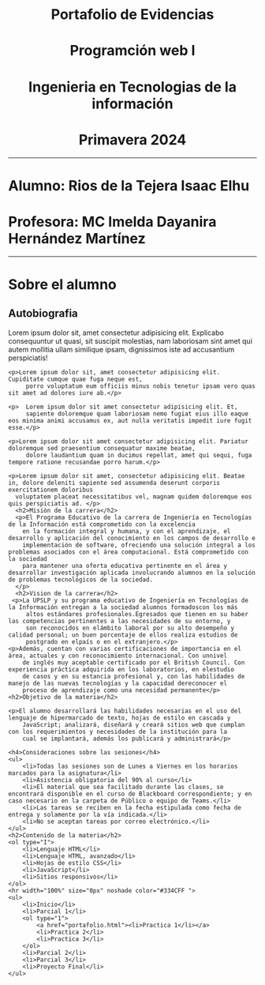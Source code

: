 <html lang="en">
<head>
    <meta charset="UTF-8">
    <meta name="viewport" content="width=device-width, initial-scale=1.0">
</head>
<body>
    <h1 align="center">Portafolio de Evidencias</h1>
    <h1 align="center">Programción web I</h1>
    <h1 align="center">Ingenieria en Tecnologias de la información</h1>
    <h1 align="center">Primavera 2024</h1>
    <hr width="100%" size="0px" noshade color="#456123">
    <h1>Alumno: Rios de la Tejera Isaac Elhu</h1>
    <h1>Profesora: MC Imelda Dayanira Hernández Martínez</h1>
    <hr width="100%" size="0px" noshade color="#456123">
    <h1>Sobre el alumno</h1>
    <h2>Autobiografia</h2>
    <p>Lorem ipsum dolor sit, amet consectetur adipisicing elit. Explicabo consequuntur ut quasi, sit suscipit molestias,
     nam laboriosam sint amet qui autem mollitia ullam similique ipsam, dignissimos iste ad accusantium perspiciatis!</p>

    <p>Lorem ipsum dolor sit, amet consectetur adipisicing elit. Cupiditate cumque quae fuga neque est,
         porro voluptatum eum officiis minus nobis tenetur ipsam vero quas sit amet ad dolores iure ab.</p>

    <p>  Lorem ipsum dolor sit amet consectetur adipisicing elit. Et,
         sapiente doloremque quam laboriosam nemo fugiat eius illo eaque eos minima animi accusamus ex, aut nulla veritatis impedit iure fugit esse.</p>  
         
    <p>Lorem ipsum dolor sit amet consectetur adipisicing elit. Pariatur doloremque sed praesentium consequatur maxime beatae,
         dolore laudantium quam in ducimus repellat, amet qui sequi, fuga tempore ratione recusandae porro harum.</p>
         
    <p>Lorem ipsum dolor sit amet, consectetur adipisicing elit. Beatae in, dolore deleniti sapiente sed assumenda deserunt corporis exercitationem doloribus
      voluptatem placeat necessitatibus vel, magnam quidem doloremque eos quis perspiciatis ad. </p>
      <h2>Misión de la carrera</h2>
      <p>El Programa Educativo de la carrera de Ingeniería en Tecnologías de la Información está comprometido con la excelencia 
        en la formación integral y humana, y con el aprendizaje, el desarrollo y aplicación del conocimiento en los campos de desarrollo e 
        implementación de software, ofreciendo una solución integral a los problemas asociados con el área computacional. Está comprometido con la sociedad 
        para mantener una oferta educativa pertinente en el área y desarrollar investigación aplicada involucrando alumnos en la solución de problemas tecnológicos de la sociedad. 
      </p>
      <h2>Vision de la carrera</h2>
     <p>La UPSLP y su programa educativo de Ingeniería en Tecnologías de la Información entregan a la sociedad alumnos formadoscon los más
         altos estándares profesionales.Egresados que tienen en su haber las competencias pertinentes a las necesidades de su entorno, y 
         son reconocidos en elámbito laboral por su alto desempeño y calidad personal; un buen porcentaje de ellos realiza estudios de 
         postgrado en elpaís o en el extranjero.</p>
    <p>Además, cuentan con varias certificaciones de importancia en el área, actuales y con reconocimiento internacional. Con unnivel 
        de inglés muy aceptable certificado por el British Council. Con experiencia práctica adquirida en los laboratorios, en elestudio 
        de casos y en su estancia profesional y, con las habilidades de manejo de las nuevas tecnologías y la capacidad dereconocer el 
        proceso de aprendizaje como una necesidad permanente</p>
    <h2>Objetivo de la materia</h2>

    <p>El alumno desarrollará las habilidades necesarias en el uso del lenguaje de hipermarcado de texto, hojas de estilo en cascada y 
        JavaScript; analizará, diseñará y creará sitios web que cumplan con los requerimientos y necesidades de la institución para la 
        cual se implantará, además los publicará y administrará</p>

    <h4>Consideraciones sobre las sesiones</h4>
    <ul>
        <li>Todas las sesiones son de Lunes a Viernes en los horarios marcados para la asignatura</li>
        <li>Asistencia obligatoria del 90% al curso</li>
        <li>El material que sea facilitado durante las clases, se encontrará disponible en el curso de Blackboard correspondiente; y en caso necesario en la carpeta de Público o equipo de Teams.</li>
        <li>Las tareas se reciben en la fecha estipulada como fecha de entrega y solamente por la vía indicada.</li>
        <li>No se aceptan tareas por correo electrónico.</li>
    </ul>
    <h2>Contenido de la materia</h2>
    <ol type="I">
        <li>Lenguaje HTML</li>
        <li>Lenguaje HTML, avanzado</li>
        <li>Hojas de estilo CSS</li>
        <li>JavaScript</li>
        <li>Sitios responsivos</li>  
    </ol>
    <hr width="100%" size="0px" noshade color="#334CFF ">
    <ul>
        <li>Inicio</li>
        <li>Parcial 1</li>
        <ol type="1">
            <a href="portafolio.html"><li>Practica 1</li></a>
            <li>Practica 2</li>
            <li>Practica 3</li>
        </ol>
        <li>Parcial 2</li>
        <li>Parcial 3</li>
        <li>Proyecto Final</li>
    </ul>
</body>
</body>
</html>
